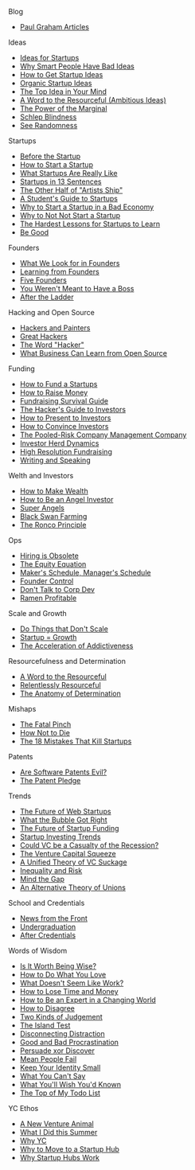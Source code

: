 Blog

*   [Paul Graham Articles](http://paulgraham.com/articles.html)

Ideas
*   [Ideas for Startups](http://www.paulgraham.com/ideas.html)
*   [Why Smart People Have Bad Ideas](http://www.paulgraham.com/bronze.html)
*   [How to Get Startup Ideas](http://www.paulgraham.com/startupideas.html)
*   [Organic Startup Ideas](http://www.paulgraham.com/organic.html)
*   [The Top Idea in Your Mind](http://www.paulgraham.com/top.html)
*   [A Word to the Resourceful (Ambitious Ideas)](http://www.paulgraham.com/ambitious.html)
*   [The Power of the Marginal](http://www.paulgraham.com/marginal.html)
*   [Schlep Blindness](http://www.paulgraham.com/schlep.html)
*   [See Randomness](http://www.paulgraham.com/randomness.html)

Startups
*   [Before the Startup](http://www.paulgraham.com/before.html)
*   [How to Start a Startup](http://www.paulgraham.com/start.html)
*   [What Startups Are Really Like](http://www.paulgraham.com/really.html)
*   [Startups in 13 Sentences](http://www.paulgraham.com/13sentences.html)
*   [The Other Half of "Artists Ship"](http://www.paulgraham.com/artistsship.html)
*   [A Student's Guide to Startups](http://www.paulgraham.com/mit.html)
*   [Why to Start a Startup in a Bad Economy](http://www.paulgraham.com/badeconomy.html)
*   [Why to Not Not Start a Startup](http://www.paulgraham.com/notnot.html)
*   [The Hardest Lessons for Startups to Learn](http://www.paulgraham.com/startuplessons.html)
*   [Be Good](http://www.paulgraham.com/good.html)

Founders
*   [What We Look for in Founders](http://www.paulgraham.com/founders.html)
*   [Learning from Founders](http://www.paulgraham.com/foundersatwork.html)
*   [Five Founders](http://www.paulgraham.com/5founders.html)
*   [You Weren't Meant to Have a Boss](http://www.paulgraham.com/boss.html)
*   [After the Ladder](http://www.paulgraham.com/ladder.html)

Hacking and Open Source
*   [Hackers and Painters](http://www.paulgraham.com/hp.html)
*   [Great Hackers](http://www.paulgraham.com/gh.html)
*   [The Word "Hacker"](http://www.paulgraham.com/gba.html)
*   [What Business Can Learn from Open Source](http://www.paulgraham.com/opensource.html)

Funding
*   [How to Fund a Startups](http://www.paulgraham.com/startupfunding.html)
*   [How to Raise Money](http://www.paulgraham.com/fr.html)
*   [Fundraising Survival Guide](http://www.paulgraham.com/fundraising.html)
*   [The Hacker's Guide to Investors](http://www.paulgraham.com/guidetoinvestors.html)
*   [How to Present to Investors](http://www.paulgraham.com/investors.html)
*   [How to Convince Investors](http://www.paulgraham.com/convince.html)
*   [The Pooled-Risk Company Management Company](http://www.paulgraham.com/prcmc.html)
*   [Investor Herd Dynamics](http://www.paulgraham.com/herd.html)
*   [High Resolution Fundraising](http://www.paulgraham.com/hiresfund.html)
*   [Writing and Speaking](http://www.paulgraham.com/speak.html)

Welth and Investors
*   [How to Make Wealth](http://www.paulgraham.com/wealth.html)
*   [How to Be an Angel Investor](http://www.paulgraham.com/angelinvesting.html)
*   [Super Angels](http://www.paulgraham.com/superangels.html)
*   [Black Swan Farming](http://www.paulgraham.com/swan.html)
*   [The Ronco Principle](http://www.paulgraham.com/ronco.html)

Ops
*   [Hiring is Obsolete](http://www.paulgraham.com/hiring.html)
*   [The Equity Equation](http://www.paulgraham.com/equity.html)
*   [Maker's Schedule, Manager's Schedule](http://www.paulgraham.com/makersschedule.html)
*   [Founder Control](http://www.paulgraham.com/control.html)
*   [Don't Talk to Corp Dev](http://www.paulgraham.com/corpdev.html)
*   [Ramen Profitable](http://www.paulgraham.com/ramenprofitable.html)

Scale and Growth
*   [Do Things that Don't Scale](http://www.paulgraham.com/ds.html)
*   [Startup = Growth](http://www.paulgraham.com/growth.html)
*   [The Acceleration of Addictiveness](http://www.paulgraham.com/addiction.html)

Resourcefulness and Determination
*   [A Word to the Resourceful](http://www.paulgraham.com/word.html)
*   [Relentlessly Resourceful](http://www.paulgraham.com/relres.html)
*   [The Anatomy of Determination](http://www.paulgraham.com/determination.html)

Mishaps
*   [The Fatal Pinch](http://www.paulgraham.com/pinch.html)
*   [How Not to Die](http://www.paulgraham.com/die.html)
*   [The 18 Mistakes That Kill Startups](http://www.paulgraham.com/startupmistakes.html)

Patents
*   [Are Software Patents Evil?](http://www.paulgraham.com/softwarepatents.html)
*   [The Patent Pledge](http://www.paulgraham.com/patentpledge.html)

Trends
*   [The Future of Web Startups](http://www.paulgraham.com/webstartups.html)
*   [What the Bubble Got Right](http://www.paulgraham.com/bubble.html)
*   [The Future of Startup Funding ](http://www.paulgraham.com/future.html)
*   [Startup Investing Trends](http://www.paulgraham.com/invtrend.html)
*   [Could VC be a Casualty of the Recession?](http://www.paulgraham.com/divergence.html)
*   [The Venture Capital Squeeze](http://www.paulgraham.com/vcsqueeze.html)
*   [A Unified Theory of VC Suckage](http://www.paulgraham.com/venturecapital.html)
*   [Inequality and Risk](http://www.paulgraham.com/inequality.html)
*   [Mind the Gap](http://www.paulgraham.com/gap.html)
*   [An Alternative Theory of Unions](http://www.paulgraham.com/unions.html)

School and Credentials
*   [News from the Front](http://www.paulgraham.com/colleges.html)
*   [Undergraduation](http://www.paulgraham.com/college.html)
*   [After Credentials](http://www.paulgraham.com/credentials.html)

Words of Wisdom
*   [Is It Worth Being Wise?](http://www.paulgraham.com/wisdom.html)
*   [How to Do What You Love](http://www.paulgraham.com/love.html)
*   [What Doesn't Seem Like Work?](http://www.paulgraham.com/work.html)
*   [How to Lose Time and Money](http://www.paulgraham.com/selfindulgence.html)
*   [How to Be an Expert in a Changing World](http://www.paulgraham.com/ecw.html)
*   [How to Disagree](http://www.paulgraham.com/disagree.html)
*   [Two Kinds of Judgement](http://www.paulgraham.com/judgement.html)
*   [The Island Test](http://www.paulgraham.com/island.html)
*   [Disconnecting Distraction](http://www.paulgraham.com/distraction.html)
*   [Good and Bad Procrastination](http://www.paulgraham.com/procrastination.html)
*   [Persuade xor Discover](http://www.paulgraham.com/discover.html)
*   [Mean People Fail](http://www.paulgraham.com/mean.html)
*   [Keep Your Identity Small](http://www.paulgraham.com/identity.html)
*   [What You Can't Say](http://www.paulgraham.com/say.html)
*   [What You'll Wish You'd Known](http://www.paulgraham.com/hs.html)
*   [The Top of My Todo List](http://www.paulgraham.com/todo.html)

YC Ethos
*   [A New Venture Animal](http://www.paulgraham.com/ycombinator.html)
*   [What I Did this Summer](http://www.paulgraham.com/sfp.html)
*   [Why YC](http://www.paulgraham.com/whyyc.html)
*   [Why to Move to a Startup Hub](http://www.paulgraham.com/startuphubs.html)
*   [Why Startup Hubs Work](http://www.paulgraham.com/hubs.html)





















